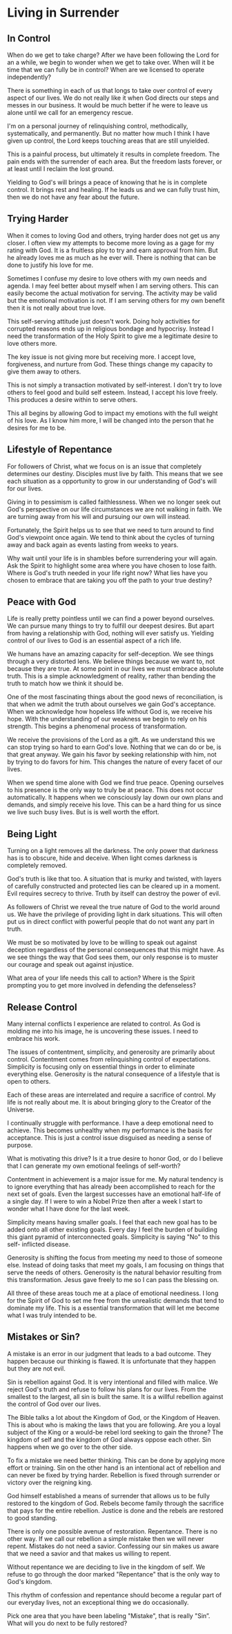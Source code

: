 # Living in Surrender

## In Control

When do we get to take charge? After we have been following the Lord for an a
while, we begin to wonder when we get to take over. When will it be time that we
can fully be in control? When are we licensed to operate independently?

There is something in each of us that longs to take over control of every aspect
of our lives. We do not really like it when God directs our steps and messes in
our business. It would be much better if he were to leave us alone until we call
for an emergency rescue.

I'm on a personal journey of relinquishing control, methodically,
systematically, and permanently. But no matter how much I think I have given up
control, the Lord keeps touching areas that are still unyielded.

This is a painful process, but ultimately it results in complete freedom. The
pain ends with the surrender of each area. But the freedom lasts forever, or at
least until I reclaim the lost ground.

Yielding to God's will brings a peace of knowing that he is in complete control.
It brings rest and healing. If he leads us and we can fully trust him, then we
do not have any fear about the future.


## Trying Harder

When it comes to loving God and others, trying harder does not get us any
closer.  I often view my attempts to become more loving as a gage for my rating
with God. It is a fruitless ploy to try and earn approval from him. But he
already loves me as much as he ever will.  There is nothing that can be done to
justify his love for me.

Sometimes I confuse my desire to love others with my own needs and agenda.  I
may feel better about myself when I am serving others. This can easily become
the actual motivation for serving.  The activity may be valid but the emotional
motivation is not.  If I am serving others for my own benefit then it is not
really about true love.

This self-serving attitude just doesn't work. Doing holy activities for
corrupted reasons ends up in religious bondage and hypocrisy.  Instead I need
the transformation of the Holy Spirit to give me a legitimate desire to love
others more.

The key issue is not giving more but receiving more.  I accept love,
forgiveness, and nurture from God. These things change my capacity to give them
away to others.

This is not simply a transaction motivated by self-interest.  I don't try to
love others to feel good and build self esteem.  Instead, I accept his love
freely.  This produces a desire within to serve others.

This all begins by allowing God to impact my emotions with the full weight of
his love.  As I know him more, I will be changed into the person that he desires
for me to be.


## Lifestyle of Repentance

For followers of Christ, what we focus on is an issue that completely determines
our destiny.  Disciples must live by faith. This means that we see each 
situation as a opportunity to grow in our understanding of God's will for our
lives.

Giving in to pessimism is called faithlessness. When we no longer seek out
God's perspective on our life circumstances we are not walking in faith.
We are turning away from his will and pursuing our own will instead.

Fortunately, the Spirit helps us to see that we need to turn around to find
God's viewpoint once again.  We tend to think about the cycles of turning away
and back again as events lasting from weeks to years.

Why wait until your life is in shambles before surrendering your will again.
Ask the Spirit to highlight some area where you have chosen to lose faith.
Where is God's truth needed in your life right now?  What lies have you chosen
to embrace that are taking you off the path to your true destiny?


## Peace with God

Life is really pretty pointless until we can find a power beyond ourselves.  We
can pursue many things to try to fulfill our deepest desires.  But apart from
having a relationship with God, nothing will ever satisfy us. Yielding control
of our lives to God is an essential aspect of a rich life.

We humans have an amazing capacity for self-deception.  We see things through a
very distorted lens.  We believe things because we want to, not because they are
true.  At some point in our lives we must embrace absolute truth.  This is a
simple acknowledgment of reality, rather than bending the truth to match how we
think it should be.

One of the most fascinating things about the good news of reconciliation, is
that when we admit the truth about ourselves we gain God's acceptance. When we
acknowledge how hopeless life without God is, we receive his hope. With the
understanding of our weakness we begin to rely on his strength. This begins a
phenomenal process of transformation.

We receive the provisions of the Lord as a gift.  As we understand this we can
stop trying so hard to earn God's love. Nothing that we can do or be, is that
great anyway.  We gain his favor by seeking relationship with him, not by trying
to do favors for him.  This changes the nature of every facet of our lives.

When we spend time alone with God we find true peace.  Opening ourselves to his
presence is the only way to truly be at peace.  This does not occur
automatically.  It happens when we consciously lay down our own plans and
demands, and simply receive his love.  This can be a hard thing for us since we
live such busy lives.  But is is well worth the effort.


## Being Light

Turning on a light removes all the darkness. The only power that darkness has is
to obscure, hide and deceive.  When light comes darkness is completely removed.

God's truth is like that too. A situation that is murky and twisted, with layers
of carefully constructed and protected lies can be cleared up in a moment.  Evil
requires secrecy to thrive.  Truth by itself can destroy the power of evil.

As followers of Christ we reveal the true nature of God to the world around us.
We have the privilege of providing light in dark situations.  This will often
put us in direct conflict with powerful people that do not want any part in
truth.

We must be so motivated by love to be willing to speak out against deception
regardless of the personal consequences that this might have.  As we see things
the way that God sees them, our only response is to muster our courage and speak
out against injustice.

What area of your life needs this call to action?  Where is the Spirit prompting
you to get more involved in defending the defenseless?



## Release Control

Many internal conflicts I experience are related to control.  As God is molding
me into his image, he is uncovering these issues.  I need to embrace his work.

The issues of contentment, simplicity, and generosity are primarily about
control. Contentment comes from relinquishing control of expectations.
Simplicity is focusing only on essential things in order to eliminate everything
else.  Generosity is the natural consequence of a lifestyle that is open to
others.

Each of these areas are interrelated and require a sacrifice of control. My life
is not really about me.  It is about bringing glory to the Creator of the
Universe.

I continually struggle with performance.  I have a deep emotional need to
achieve. This becomes unhealthy when my performance is the basis for acceptance.
This is just a control issue disguised as needing a sense of purpose.

What is motivating this drive?   Is it a true desire to honor God, or do I
believe that I can generate my own emotional feelings of self-worth?

Contentment in achievement is a major issue for me.  My natural tendency is to
ignore everything that has already been accomplished to reach for the next set
of goals.  Even the largest successes have an emotional half-life of a single
day. If I were to win a Nobel Prize then after a week I start to wonder what I
have done for the last week.

Simplicity means having smaller goals. I feel that each new goal has to be added
onto all other existing goals. Every day I feel the burden of building this
giant pyramid of interconnected goals. Simplicity is saying "No" to this self-
inflicted disease.

Generosity is shifting the focus from meeting my need to those of someone else.
Instead of doing tasks that meet my goals, I am focusing on things that serve
the needs of others.  Generosity is the natural behavior resulting from this
transformation.  Jesus gave freely to me so I can pass the blessing on.

All three of these areas touch me at a place of emotional neediness. I long for
the Spirit of God to set me free from the unrealistic demands that tend to
dominate my life.  This is a essential transformation that will let me become
what I was truly intended to be.


## Mistakes or Sin?

A mistake is an error in our judgment that leads to a bad outcome.  They happen
because our thinking  is flawed.  It is unfortunate that they happen but they
are not evil.

Sin is rebellion against God. It is very intentional and filled with malice. We
reject God's truth and  refuse to follow his plans for our lives.  From the
smallest to the largest, all sin is built the same.  It is a willful rebellion
against the control of God over our lives.

The Bible talks a lot about the Kingdom of God, or the Kingdom of Heaven. This
is about who is making  the laws that you are following.  Are you a loyal
subject of the King or a would-be rebel lord seeking to gain the throne?  The
kingdom of self and the kingdom of God always oppose each other.  Sin happens
when we go over to the other side.

To fix a mistake we need better thinking. This can be done by applying more
effort or training.  Sin  on the other hand is an intentional act of rebellion
and can never be fixed by trying harder.   Rebellion is fixed through surrender
or victory over the reigning king.

God himself established a means of surrender that allows us to be fully restored to
the kingdom of God.   Rebels become family through the sacrifice that pays for
the entire rebellion. Justice is done and  the rebels are restored to good
standing.

There is only one possible avenue of restoration. Repentance.  There is no other
way.  If we call our  rebellion a simple mistake then we will never repent.
Mistakes do not need a savior.  Confessing  our sin makes us aware that we need
a savior and that makes us willing to repent.

Without repentance we are deciding to live in the  kingdom of self. We refuse to go
through the door marked "Repentance" that is the only way to God's kingdom.

This rhythm of confession and repentance should become a regular part of our
everyday lives, not  an exceptional thing we do occasionally.

Pick one area that you have been labeling "Mistake", that is really "Sin”.  What
will you do next to be fully restored?


